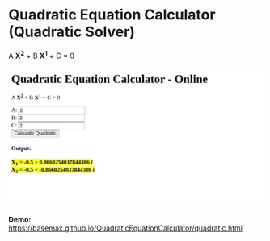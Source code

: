 # Quadratic Equation Calculator (Quadratic Solver)

<p>
    A <b>X<sup>2</sup></b>
    +
    B <b>X<sup>1</sup></b>
    +
    C
    =
    0
</p>

[![Quadratic Equation Calculator](demo.jpg)](https://basemax.github.io/QuadraticEquationCalculator/quadratic.html)

**Demo:** https://basemax.github.io/QuadraticEquationCalculator/quadratic.html
